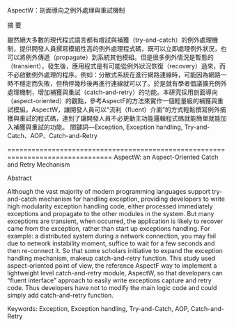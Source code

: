 AspectW：剖面導向之例外處理與重試機制

摘  要

雖然絕大多數的現代程式語言都有嚐試與補獲（try-and-catch）的例外處理機制，提供開發人員撰寫模組性高的例外處理程式碼，既可以立即處理例外狀況，也可以將例外傳遞（propagate）到系統其他模組。但是很多例外情況是暫態的（transient），發生後，應用程式是有可能從例外狀況恢復（recovery）過來，而不必啟動例外處理的程序。例如：分散式系統在進行網路連線時，可能因為網路一時不穩定而失敗，但稍停幾秒後再進行連線就可以了。於是就有學者倡議擴充例外處理機制，增加補獲與重試（catch-and-retry）的功能。本研究採用剖面導向（aspect-oriented）的觀點，參考AspectF的方法來實作一個輕量級的補獲與重試模組，AspectW，讓開發人員可以“流利（fluent）介面”的方式輕鬆撰寫例外捕獲與重試的程式碼，達到了讓開發人員不必更動主功能邏輯程式碼就能簡單就能加入補獲與重試的功能。
關鍵詞―Exception, Exception handling, Try-and-Catch、AOP、Catch-and-Retry

================================================================================
AspectW: an Aspect-Oriented Catch and Retry Mechanism

Abstract

Although the vast majority of modern programming languages support try-and-catch mechanism for handling exception, providing developers to write high modularity exception handling code, either processed immediately exceptions and propagate to the other modules in the system. But many exceptions are transient, when occurred, the application is likely to recover came from the exception, rather than start up exceptions handling. For example: a distributed system during a network connection, you may fail due to network instability moment, suffice to wait for a few seconds and then re-connect it. So that some scholars initiative to expand the exception handling mechanism, makeup catch-and-retry function. This study used aspect-oriented point of view, the reference AspectF way to implement a lightweight level catch-and-retry module, AspectW, so that developers can “fluent interface” approach to easily write exceptions capture and retry code. Thus developers have not to modify the main logic code and could simply add catch-and-retry function.

Keywords: Exception, Exception handling, Try-and-Catch, AOP, Catch-and-Retry
